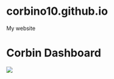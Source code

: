 # corbino10.github.io
 My website 
 <h1> Corbin Dashboard</h1>
<img src=http://www.vgmonline.net/wp-content/uploads/mariokart8.jpg of image” />
